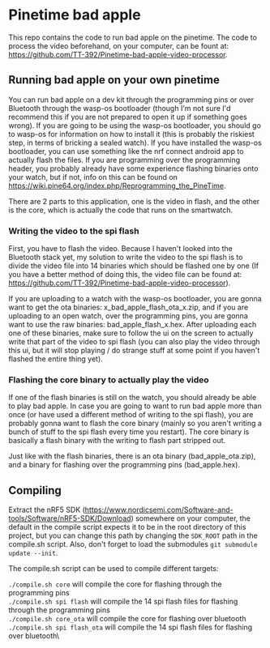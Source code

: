 # Pinetime bad apple
This repo contains the code to run bad apple on the pinetime. The code to process the video beforehand, on your computer, can be fount at: https://github.com/TT-392/Pinetime-bad-apple-video-processor.

## Running bad apple on your own pinetime
You can run bad apple on a dev kit through the programming pins or over Bluetooth through the wasp-os bootloader (though I'm not sure I'd recommend this if you are not prepared to open it up if something goes wrong). If you are going to be using the wasp-os bootloader, you should go to wasp-os for information on how to install it (this is probably the riskiest step, in terms of bricking a sealed watch). If you have installed the wasp-os bootloader, you can use something like the nrf connect android app to actually flash the files. If you are programming over the programming header, you probably already have some experience flashing binaries onto your watch, but if not, info on this can be found on https://wiki.pine64.org/index.php/Reprogramming_the_PineTime.

There are 2 parts to this application, one is the video in flash, and the other is the core, which is actually the code that runs on the smartwatch. 

### Writing the video to the spi flash
First, you have to flash the video. Because I haven't looked into the Bluetooth stack yet, my solution to write the video to the spi flash is to divide the video file into 14 binaries which should be flashed one by one (If you have a better method of doing this, the video file can be found at: https://github.com/TT-392/Pinetime-bad-apple-video-processor). 

If you are uploading to a watch with the wasp-os bootloader, you are gonna want to get the ota binaries: x_bad_apple_flash_ota_x.zip, and if you are uploading to an open watch, over the programming pins, you are gonna want to use the raw binaries: bad_apple_flash_x.hex. After uploading each one of these binaries, make sure to follow the ui on the screen to actually write that part of the video to spi flash (you can also play the video through this ui, but it will stop playing / do strange stuff at some point if you haven't flashed the entire thing yet).

### Flashing the core binary to actually play the video
If one of the flash binaries is still on the watch, you should already be able to play bad apple. In case you are going to want to run bad apple more than once (or have used a different method of writing to the spi flash), you are probably gonna want to flash the core binary (mainly so you aren't writing a bunch of stuff to the spi flash every time you restart). The core binary is basically a flash binary with the writing to flash part stripped out.

Just like with the flash binaries, there is an ota binary (bad_apple_ota.zip), and a binary for flashing over the programming pins (bad_apple.hex).

## Compiling  
Extract the nRF5 SDK (https://www.nordicsemi.com/Software-and-tools/Software/nRF5-SDK/Download) somewhere on your computer, the default in the compile script expects it to be in the root directory of this project, but you can change this path by changing the ```SDK_ROOT``` path in the compile.sh script. Also, don't forget to load the submodules ```git submodule update --init```.

The compile.sh script can be used to compile different targets:

```./compile.sh core``` will compile the core for flashing through the programming pins\
```./compile.sh spi flash``` will compile the 14 spi flash files for flashing through the programming pins\
```./compile.sh core_ota``` will compile the core for flashing over bluetooth\
```./compile.sh spi flash_ota``` will compile the 14 spi flash files for flashing over bluetooth\
